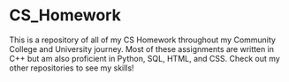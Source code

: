 # CS_Homework
This is a repository of all of my CS Homework throughout my Community College and University journey.  Most of these assignments are written in C++  but am also proficient in Python, SQL, HTML, and CSS.  Check out my other repositories to see my skills!
